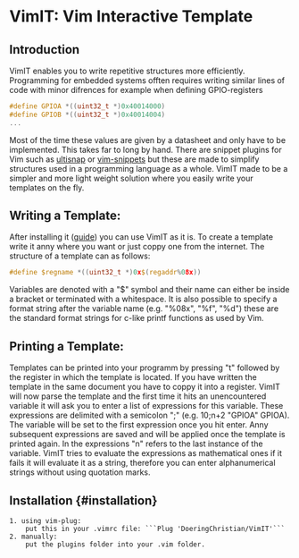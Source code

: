 # VimIT: Vim Interactive Template

## Introduction

VimIT enables you to write repetitive structures more efficiently.
Programming for embedded systems offten requires writing similar 
lines of code with minor difrences for example when defining GPIO-registers
```c
#define GPIOA *((uint32_t *)0x40014000)
#define GPIOB *((uint32_t *)0x40014004)
...
```
Most of the time these values are given by a datasheet and only have to be implemented.
This takes far to long by hand. There are snippet plugins for Vim such as [ultisnap](https://github.com/sirver/UltiSnips)
or [vim-snippets](https://github.com/honza/vim-snippets) but these are made to simplify structures
used in a programming language as a whole. VimIT made to be a simpler and more light weight
solution where you easily write your templates on the fly. 

## Writing a Template:

After installing it ([guide](#installation)) you can use VimIT as it is.
To create a template write it anny where you want or just coppy one from the internet.
The structure of a template can as follows:
```c
#define $regname *((uint32_t *)0x$(regaddr%08x))
```
Variables are denoted with a "$" symbol and their name can either be inside a bracket or 
terminated with a whitespace. It is also possible to specify a format string after the
variable name (e.g. "%08x", "%f", "%d") these are the standard format strings for
c-like printf functions as used by Vim.

## Printing a Template:

Templates can be printed into your programm by pressing "t" followed by the register in which
the template is located. If you have written the template in the same document you have to
coppy it into a register. VimIT will now parse the template and the first time it hits an unencountered
variable it will ask you to enter a list of expressions for this variable. These expressions 
are delimited with a semicolon ";" (e.g. 10;n+2 "GPIOA" GPIOA). The variable will be set to the first expression once you
hit enter. Anny subsequent expressions are saved and will be applied once the template is printed
again. In the expressions "n" refers to the last instance of the variable. VimIT tries to evaluate
the expressions as mathematical ones if it fails it will evaluate it as a string, therefore you can
enter alphanumerical strings without using quotation marks.

## Installation {#installation}
    1. using vim-plug:
        put this in your .vimrc file: ```Plug 'DoeringChristian/VimIT'```
    2. manually:
        put the plugins folder into your .vim folder.

